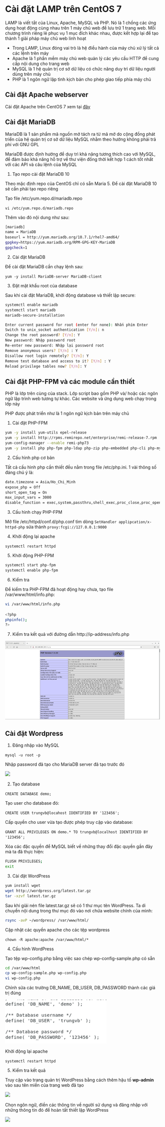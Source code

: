 # Cài đặt LAMP trên CentOS 7

LAMP là viết tắt của Linux, Apache, MySQL và PHP. Nó là 1 chồng các ứng dụng hoạt động cùng nhau trên 1 máy chủ web để lưu trữ 1 trang web. Mỗi chương trình riêng lẻ phục vụ 1 mục đích khác nhau, được kết hợp lại để tạo thành 1 giải pháp máy chủ web linh hoạt
- Trong LAMP, Linux đóng vai trò là hệ điều hành của máy chủ xử lý tất cả các lệnh trên máy
- Apache là 1 phần mềm máy chủ web quản lý các yêu cầu HTTP để cung cấp nội dung cho trang web
- MySQL là 1 hệ quản trị cơ sở dữ liệu có chức năng duy trì dữ liệu người dùng trên máy chủ
- PHP là 1 ngôn ngữ lập tình kịch bản cho phép giao tiếp phía máy chủ

## Cài đặt Apache webserver

Cài đặt Apache trên CentOS 7 xem tại [đây](https://github.com/shaidoka/thuctap-NhanHoa/blob/main/Linux_basic/Install_Centos7/Cai%20dat%20Apache%20webserver%20tren%20Centos%207.md)

## Cài đặt MariaDB

MariaDB là 1 sản phẩm mã nguồn mở tách ra từ mã mở do cộng đồng phát triển của hệ quản trị cơ sở dữ liệu MySQL nhằm theo hướng không phải trả phí với GNU GPL

MariaDB được định hướng để duy trì khả năng tương thích cao với MySQL, để đảm bảo khả năng hỗ trợ về thư viện đồng thời kết hợp 1 cách tốt nhất với các API và câu lệnh của MySQL

1. Tạo repo cài đặt MariaDB 10

 Theo mặc định repo của CentOS chỉ có sẵn Maria 5. Để cài đặt MariaDB 10 sẽ cần phải tạo repo riêng

 Tạo file /etc/yum.repo.d/mariadb.repo

 ```vi /etc/yum.repo.d/mariadb.repo```

 Thêm vào đó nội dung như sau:

```sh
[mariadb]
name = MariaDB
baseurl = http://yum.mariadb.org/10.7.1/rhel7-amd64/
gpgkey=https://yum.mariadb.org/RPM-GPG-KEY-MariaDB
gpgcheck=1
```

2. Cài đặt MariaDB

Để cài đặt MariaDB cần chạy lệnh sau:

```yum -y install MariaDB-server MariaDB-client```

3. Đặt mật khẩu root của database

Sau khi cài đặt MariaDB, khởi động database và thiết lập secure:

```sh
systemctl enable mariadb
systemctl start mariadb
mariadb-secure-installation
```

```sh
Enter current password for root (enter for none): Nhấn phím Enter
Switch to unix_socket authentication [Y/n]: n
Change the root password? [Y/n]: Y
New password: Nhập password root
Re-enter new password: Nhập lại password root
Remove anonymous users? [Y/n] : Y
Disallow root login remotely? [Y/n]: Y
Remove test database and access to it? [Y/n] : Y
Reload privilege tables now? [Y/n]: Y
```

## Cài đặt PHP-FPM và các module cần thiết

PHP là lớp trên cùng của stack. Lớp script bao gồm PHP và/ hoặc các ngôn ngữ lập trình web tương tự khác. Các website và ứng dụng web chạy trong lớp này

PHP được phát triển như là 1 ngôn ngữ kịch bản trên máy chủ

1. Cài đặt PHP-FPM

```sh
yum -y install yum-utils epel-release
yum -y install http://rpms.remirepo.net/enterprise/remi-release-7.rpm
yum-config-manager --enable remi-php73
yum -y install php php-fpm php-ldap php-zip php-embedded php-cli php-mysql php-common php-gd php-xml php-mbstring php-mcrypt php-pdo php-soap php-json php-simplexml php-process php-curl php-bcmath php-snmp php-pspell php-gmp php-intl php-imap perl-LWP-Protocol-https php-pear-Net-SMTP php-enchant php-pear php-devel php-zlib php-xmlrpc php-tidy php-mysqlnd php-opcache php-cli php-pecl-zip unzip gcc
```

2. Cấu hình php cơ bản

Tất cả cấu hình php cần thiết đều nằm trong file /etc/php.ini. 1 vài thông số đáng chú ý là:

```sh
date.timezone = Asia/Ho_Chi_Minh
expose_php = Off
short_open_tag = On
max_input_vars = 3000
disable_function = exec,system,passthru,shell_exec,proc_close,proc_open,dl,popen,show_source,posix_kill,posix_mkfifo,posix_getpwuid,posix_setpgid,posix_setsid,posix_setuid,posix_setgid,posix_seteuid,posix_setegid,posix_uname
```

3. Cấu hình chạy PHP-FPM

Mở file /etc/httpd/conf.d/php.conf tìm dòng ```SetHandler applipcation/x-httpd-php``` sửa thành ```proxy:fcgi://127.0.0.1:9000```

4. Khởi động lại apache

```systemctl restart httpd```

5. Khởi động PHP-FPM

```sh
systemctl start php-fpm
systemctl enable php-fpm
```

6. Kiểm tra

Để kiểm tra PHP-FPM đã hoạt động hay chưa, tạo file /var/www/html/info.php:

```sh
vi /var/www/html/info.php

<?php
phpinfo();
?>
```

7. Kiểm tra kết quả với đường dẫn http://ip-address/info.php

![](./images/php.png)

## Cài đặt Wordpress

1. Đăng nhập vào MySQL

```mysql -u root -p```

Nhập password đã tạo cho MariaDB server đã tạo trước đó

![](./images/mariadb_password.png)

2. Tạo database

```CREATE DATABASE demo;```

Tạo user cho database đó:

```CREATE USER trungvb@locahost IDENTIFIED BY '123456';```

Cấp quyền cho user vừa tạo được phép truy cập vào database:

```GRANT ALL PRIVILEGES ON demo.* TO trungvb@localhost IDENTIFIED BY '123456';```

Xóa các đặc quyền để MySQL biết về những thay đổi đặc quyền gần đây mà ta đã thực hiện:

```sh
FLUSH PRIVILEGES;
exit
```

3. Cài đặt WordPress

```sh
yum install wget
wget http://wordpress.org/latest.tar.gz
tar -xzvf latest.tar.gz
```

Sau khi giải nén file latest.tar.gz sẽ có 1 thư mục tên WordPress. Ta di chuyển nội dung trong thư mục đó vào nơi chứa website chính của mình:

```sh
rsync -avP ~/wordpress/ /var/www/html/
```

Cập nhật các quyền apache cho các tệp wordpress

```chown -R apache:apache /var/www/html/*```

4. Cấu hình WordPress

Tạo tệp wp-config.php bằng việc sao chép wp-config-sample.php có sẵn

```sh
cd /var/www/html
cp wp-config-sample.php wp-config.php
vi wp-config.php
```

Chỉnh sửa các trường DB_NAME, DB_USER, DB_PASSWORD thành các giá trị đúng

![](./images/wp-config.png)

Khởi động lại apache

```systemctl restart httpd```

5. Kiểm tra kết quả

Truy cập vào trang quản trị WordPress bằng cách thêm hậu tố **wp-admin** vào sau tên miền của trang web đã tạo

![](./images/wordpress.png)

Chọn ngôn ngữ, điền các thông tin về người sử dụng và đăng nhập với những thông tin đó để hoàn tất thiết lập WordPress

![](./images/wordpress_done.png)